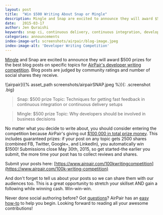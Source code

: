 ```yaml
---
layout: post
title:  "Win $500 Writing About Snap or Mingle"
description: Mingle and Snap are excited to announce they will award $500 prizes for the best blog posts on specific topics for AirPair's developer writing competition.
date:   2015-03-17
author: Jen Quraishi
keywords: snap ci, continuous delivery, continuous integration, developer tools, github, airpair, writing contest, developer competition
categories: announcements
index-image-url: screenshots/airpair/blog-image.jpeg
index-image-alt: 'Developer Writing Competition'
---
```


[Mingle](http://www.thoughtworks.com/mingle/) and Snap are excited to announce they will award $500 prizes for the best blog posts on specific topics for [AirPair's developer writing competition](https://www.airpair.com/100k-writing-competition). Blog posts are judged by community ratings and number of social shares they receive.

![airpair]({% asset_path screenshots/airpairSNAP.jpeg %}){: .screenshot .big}

> Snap: $500 prize
> Topic: Techniques for getting fast feedback in continuous integration or continuous delivery setups

>Mingle: $500 prize
>Topic: Why developers should be involved in business decisions


No matter what you decide to write about, you should consider entering the competition because AirPair's giving out [$100,000 in total prize money](https://www.airpair.com/100k-writing-competition). This includes guaranteed prizes: if your post on any topic gets 2500 shares (combined FB, Twitter, Google+, and LinkedIn), you automatically win $1500! Submissions close May 30th, 2015, so get started-the earlier you submit, the more time your post has to collect reviews and shares.


Submit your posts here: [https://www.airpair.com/100k­writing­competition](https://www.airpair.com/100k-writing-competition)

And don't forget to tell us about your posts so we can share them with our audiences too. This is a great opportunity to stretch your skillset AND gain a following while winning cash. Win-win-win.

Never done social authoring before? Got [questions](https://www.airpair.com/100k-writing-competition/faq)? AirPair has an [easy how-to](https://www.airpair.com/social-authoring) to help you begin. Looking forward to reading all your awesome contributions!
